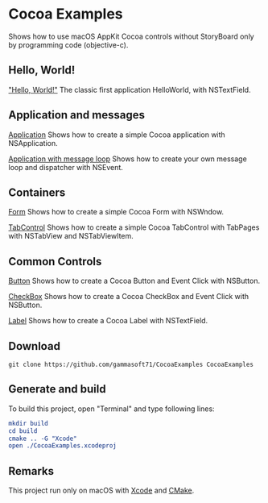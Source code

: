 
# Cocoa Examples

Shows how to use macOS AppKit Cocoa controls without StoryBoard only by programming code (objective-c).

## Hello, World!

["Hello, World!"](src/HelloWorld) The classic first application HelloWorld, with NSTextField.

## Application and messages

[Application](src/Application) Shows how to create a simple Cocoa application with NSApplication.

[Application with message loop](src/ApplicationWithMessageLoop) Shows how to create your own message loop and dispatcher with NSEvent.

## Containers

[Form](src/Form) Shows how to create a simple Cocoa Form with NSWndow.

[TabControl](src/TabControl) Shows how to create a simple Cocoa TabControl with TabPages with NSTabView and NSTabViewItem.

## Common Controls

[Button](src/Button) Shows how to create a Cocoa Button and Event Click with NSButton.

[CheckBox](src/CheckBox) Shows how to create a Cocoa CheckBox and Event Click with NSButton.

[Label](src/Label) Shows how to create a Cocoa Label with NSTextField.

## Download

``` shell
git clone https://github.com/gammasoft71/CocoaExamples CocoaExamples

```

## Generate and build

To build this project, open "Terminal" and type following lines:

``` cmake
mkdir build
cd build
cmake .. -G "Xcode"
open ./CocoaExamples.xcodeproj
```

## Remarks

This project run only on macOS with [Xcode](https://developer.apple.com/xcode) and [CMake](https://cmake.org).

